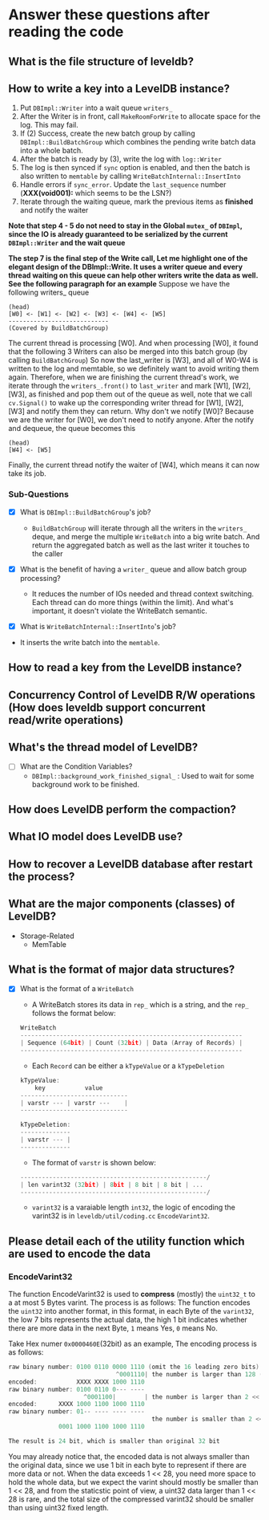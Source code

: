 Answer these questions after reading the code
=============================================


## What is the file structure of leveldb?

## How to write a key into a LevelDB instance?

1. Put `DBImpl::Writer` into a wait queue `writers_`
2. After the Writer is in front, call `MakeRoomForWrite` to allocate space for the log. This may fail.
3. If (2) Success, create the new batch group by calling `DBImpl::BuildBatchGroup` which combines the pending write batch data into a whole batch.
4. After the batch is ready by (3), write the log with `log::Writer`
5. The log is then synced if `sync` option is enabled, and then the batch is also written to `memtable` by calling `WriteBatchInternal::InsertInto`
6. Handle errors if `sync_error`. Update the `last_sequence` number (**XXX(void001):** which seems to be the LSN?)
7. Iterate through the waiting queue, mark the previous items as __finished__ and notify the waiter


**Note that step 4 - 5 do not need to stay in the Global `mutex_` of `DBImpl`, since the IO is already guaranteed to be serialized by the current `DBImpl::Writer` and the wait queue**

__The step 7 is the final step of the Write call, Let me highlight one of the elegant design of the DBImpl::Write. It uses a writer queue and every thread waiting on this queue can help other writers write the data as well. See the following paragraph for an example__
Suppose we have the following writers_ queue
```TEX
(head)
[W0] <- [W1] <- [W2] <- [W3] <- [W4] <- [W5]
----------------------------
(Covered by BuildBatchGroup)
```
The current thread is processing [W0]. And when processing [W0], it found that the following 3 Writers can also be merged into this batch group (by calling `BuildBatchGroup`)
So now the last_writer is [W3], and all of W0-W4 is written to the log and memtable, so we definitely want to avoid writing them again. Therefore, when we are finishing the current thread's work, we iterate through the `writers_.front()` to `last_writer` and mark [W1], [W2], [W3], as finished and pop them out of the queue as well, note that we call `cv.Signal()` to wake up the corresponding writer thread for [W1], [W2], [W3] and notify them they can return.
Why don't we notify [W0]? Because we are the writer for [W0], we don't need to notify anyone. After the notify and dequeue, the queue becomes this

```TEX
(head)
[W4] <- [W5]
```

Finally, the current thread notify the waiter of [W4], which means it can now take its job.

### Sub-Questions

- [x] What is `DBImpl::BuildBatchGroup`'s job?
  + `BuildBatchGroup` will iterate through all the writers in the `writers_` deque, and merge the multiple `WriteBatch` into a big write batch. And return the aggregated batch as well as the last writer it touches to the caller

- [x] What is the benefit of having a `writer_` queue and allow batch group processing?
  + It reduces the number of IOs needed and thread context switching. Each thread can do more things (within the limit). And what's important, it doesn't violate the WriteBatch semantic.

- [x] What is `WriteBatchInternal::InsertInto`'s job?
 + It inserts the write batch into the `memtable`.

## How to read a key from the LevelDB instance?



## **Concurrency Control of LevelDB R/W operations (How does leveldb support concurrent read/write operations)**

## What's the thread model of LevelDB?

* [ ] What are the Condition Variables?
  - `DBImpl::background_work_finished_signal_` : Used to wait for some background work to be finished.

## How does LevelDB perform the compaction?

## What IO model does LevelDB use?

## How to recover a LevelDB database after restart the process?

## What are the major components (classes) of LevelDB?

* Storage-Related
  * MemTable

## What is the format of major data structures?

- [x] What is the format of a `WriteBatch`
  + A WriteBatch stores its data in `rep_` which is a string, and the `rep_` follows the format below:
  ```C
  WriteBatch
  --------------------------------------------------------------
  | Sequence (64bit) | Count (32bit) | Data (Array of Records) |
  --------------------------------------------------------------
  ```
  + Each `Record` can be either a `kTypeValue` or a `kTypeDeletion`

  ```C
  kTypeValue:
      key           value
  ------------------------------
  | varstr --- | varstr ---    |
  ------------------------------

  kTypeDeletion:
  --------------
  | varstr --- | 
  --------------
  ```

  + The format of `varstr` is shown below:

  ```C
  ----------------------------------------------------/
  | len varint32 (32bit) | 8bit | 8 bit | 8 bit | ... 
  ----------------------------------------------------/

  ```
  + `varint32` is a varaiable length `int32`, the logic of encoding the varint32 is in `leveldb/util/coding.cc` `EncodeVarint32`.




## Please detail each of the utility function which are used to encode the data

### EncodeVarint32

The function EncodeVarint32 is used to **compress** (mostly) the `uint32_t` to a at most 5 Bytes varint. The process is as follows:
The function encodes the `uint32` into another format, in this format, in each Byte of the `varint32`, the low 7 bits represents the actual data, the high 1 bit indicates whether there are more data in the next Byte, `1` means Yes, `0` means No.

Take Hex numer `0x0000460E`(32bit) as an example, The encoding process is as follows:

```C
raw binary number: 0100 0110 0000 1110 (omit the 16 leading zero bits)
                              ^0001110| the number is larger than 128 (1000 0000), encode 7 bits and mark the 8th bit as 1
encoded:           XXXX XXXX 1000 1110
raw binary number: 0100 0110 0--- ---- 
                     ^0001100|        | the number is larger than 2 << 14 (100 0000 0000 0000), encode next 7 bits and mark
encoded:      XXXX 1000 1100 1000 1110
raw binary number: 01-- ---- ---- ---- 
                                        the number is smaller than 2 << 21, directly store it and end the process
              0001 1000 1100 1000 1110

The result is 24 bit, which is smaller than original 32 bit
```

You may already notice that, the encoded data is not always smaller than the original data, since we use 1 bit in each byte to represent if there are more data or not. When the data exceeds 1 << 28, you need more space to hold the whole data, but we expect the varint should mostly be smaller than 1 << 28, and from the staticstic point of view, a uint32 data larger than 1 << 28 is rare, and the total size of the compressed varint32 should be smaller than using uint32 fixed length.

